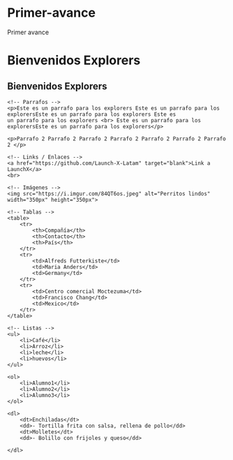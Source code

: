 # Primer-avance
Primer avance
<!DOCTYPE html>
<html lang="en">
<head>
    <meta charset="UTF-8">
    <meta http-equiv="X-UA-Compatible" content="IE=edge">
    <meta name="viewport" content="width=device-width, initial-scale=1.0">
    <title>Práctica 1 LaunchX</title>
</head>
<body>
    <!-- Headings -->
    <h1>Bienvenidos Explorers</h1>
    <h2>Bienvenidos Explorers</h2>

    <!-- Parrafos -->
    <p>Este es un parrafo para los explorers Este es un parrafo para los explorersEste es un parrafo para los explorers Este es
    un parrafo para los explorers <br> Este es un parrafo para los explorersEste es un parrafo para los explorers</p>

    <p>Parrafo 2 Parrafo 2 Parrafo 2 Parrafo 2 Parrafo 2 Parrafo 2 Parrafo 2 </p>

    <!-- Links / Enlaces -->
    <a href="https://github.com/Launch-X-Latam" target="blank">Link a LaunchX</a>
    <br>

    <!-- Imágenes -->
    <img src="https://i.imgur.com/84QT6os.jpeg" alt="Perritos lindos" width="350px" height="350px">

    <!-- Tablas -->
    <table>
        <tr>
            <th>Compañía</th>
            <th>Contacto</th>
            <th>País</th>
        </tr>
        <tr>
            <td>Alfreds Futterkiste</td>
            <td>Maria Anders</td>
            <td>Germany</td>
        </tr>
        <tr>
            <td>Centro comercial Moctezuma</td>
            <td>Francisco Chang</td>
            <td>Mexico</td>
        </tr>
    </table>

    <!-- Listas -->
    <ul>
        <li>Café</li>
        <li>Arroz</li>
        <li>leche</li>
        <li>huevos</li>
    </ul>

    <ol>
        <li>Alumno1</li>
        <li>Alumno2</li>
        <li>Alumno3</li>
    </ol>

    <dl>
        <dt>Enchiladas</dt>
        <dd>- Tortilla frita con salsa, rellena de pollo</dd>
        <dt>Molletes</dt>
        <dd>- Bolillo con frijoles y queso</dd>

    </dl>

</body>
</html>
